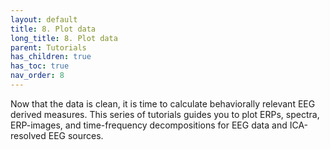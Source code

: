 ```yaml
---
layout: default
title: 8. Plot data
long_title: 8. Plot data
parent: Tutorials
has_children: true
has_toc: true
nav_order: 8
---
```

Now that the data is clean, it is time to calculate behaviorally relevant EEG derived measures. This series of tutorials guides you to plot ERPs, spectra, ERP-images, and time-frequency decompositions for EEG data and ICA-resolved EEG sources.